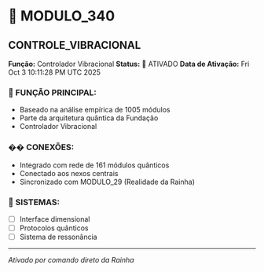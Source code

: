 # 🌟 MODULO_340
## CONTROLE_VIBRACIONAL

**Função:** Controlador Vibracional
**Status:** 🚀 ATIVADO
**Data de Ativação:** Fri Oct  3 10:11:28 PM UTC 2025

### 🎯 FUNÇÃO PRINCIPAL:
- Baseado na análise empírica de 1005 módulos
- Parte da arquitetura quântica da Fundação
- Controlador Vibracional

### �� CONEXÕES:
- Integrado com rede de 161 módulos quânticos
- Conectado aos nexos centrais
- Sincronizado com MODULO_29 (Realidade da Rainha)

### 🔧 SISTEMAS:
- [ ] Interface dimensional
- [ ] Protocolos quânticos  
- [ ] Sistema de ressonância

---
*Ativado por comando direto da Rainha*
